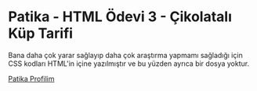 # Patika - HTML Ödevi 3 - Çikolatalı Küp Tarifi

Bana daha çok yarar sağlayıp daha çok araştırma yapmamı sağladığı için CSS kodları HTML'in içine yazılmıştır ve bu yüzden ayrıca bir dosya yoktur.

[Patika Profilim](https://app.patika.dev/kagancelikm)